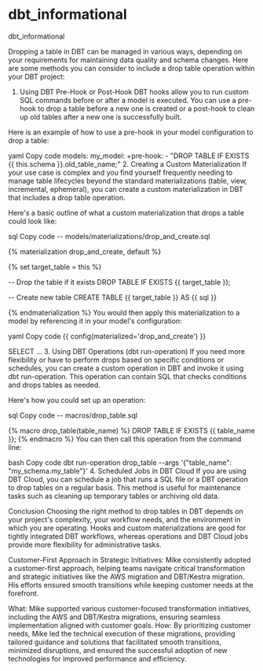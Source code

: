# dbt_informational
dbt_informational

Dropping a table in DBT can be managed in various ways, depending on your requirements for maintaining data quality and schema changes. Here are some methods you can consider to include a drop table operation within your DBT project:

1. Using DBT Pre-Hook or Post-Hook
DBT hooks allow you to run custom SQL commands before or after a model is executed. You can use a pre-hook to drop a table before a new one is created or a post-hook to clean up old tables after a new one is successfully built.

Here is an example of how to use a pre-hook in your model configuration to drop a table:

yaml
Copy code
models:
  my_model:
    +pre-hook:
      - "DROP TABLE IF EXISTS {{ this.schema }}.old_table_name;"
2. Creating a Custom Materialization
If your use case is complex and you find yourself frequently needing to manage table lifecycles beyond the standard materializations (table, view, incremental, ephemeral), you can create a custom materialization in DBT that includes a drop table operation.

Here's a basic outline of what a custom materialization that drops a table could look like:

sql
Copy code
-- models/materializations/drop_and_create.sql

{% materialization drop_and_create, default %}

{% set target_table = this %}

-- Drop the table if it exists
DROP TABLE IF EXISTS {{ target_table }};

-- Create new table
CREATE TABLE {{ target_table }}
AS
{{ sql }}

{% endmaterialization %}
You would then apply this materialization to a model by referencing it in your model's configuration:

yaml
Copy code
{{ config(materialized='drop_and_create') }}

SELECT ...
3. Using DBT Operations (dbt run-operation)
If you need more flexibility or have to perform drops based on specific conditions or schedules, you can create a custom operation in DBT and invoke it using dbt run-operation. This operation can contain SQL that checks conditions and drops tables as needed.

Here's how you could set up an operation:

sql
Copy code
-- macros/drop_table.sql

{% macro drop_table(table_name) %}
    DROP TABLE IF EXISTS {{ table_name }};
{% endmacro %}
You can then call this operation from the command line:

bash
Copy code
dbt run-operation drop_table --args '{"table_name": "my_schema.my_table"}'
4. Scheduled Jobs in DBT Cloud
If you are using DBT Cloud, you can schedule a job that runs a SQL file or a DBT operation to drop tables on a regular basis. This method is useful for maintenance tasks such as cleaning up temporary tables or archiving old data.

Conclusion
Choosing the right method to drop tables in DBT depends on your project's complexity, your workflow needs, and the environment in which you are operating. Hooks and custom materializations are good for tightly integrated DBT workflows, whereas operations and DBT Cloud jobs provide more flexibility for administrative tasks.

Customer-First Approach in Strategic Initiatives: Mike consistently adopted a customer-first approach, helping teams navigate critical transformation and strategic initiatives like the AWS migration and DBT/Kestra migration. His efforts ensured smooth transitions while keeping customer needs at the forefront.

What: Mike supported various customer-focused transformation initiatives, including the AWS and DBT/Kestra migrations, ensuring seamless implementation aligned with customer goals.
How: By prioritizing customer needs, Mike led the technical execution of these migrations, providing tailored guidance and solutions that facilitated smooth transitions, minimized disruptions, and ensured the successful adoption of new technologies for improved performance and efficiency.
